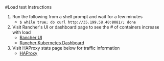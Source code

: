 #Load test Instructions


1. Run the following from a shell prompt and wait for a few minutes
    * `$ while true; do curl http://35.199.58.40:8081/; done`
2. Visit Rancher's UI or dashboard page to see the # of containers increase with load
    *   [Rancher UI](http://35.202.219.102:8080/env/1a5/containers)
    *   [Rancher Kubernetes Dashboard](http://35.202.219.102:8080/k8s/clusters/1c1/api/v1/namespaces/kube-system/services/kubernetes-dashboard/proxy/#!/workload?namespace=default)
3. Visit HAProxy stats page below for traffic information
    *   [HAProxy](http://35.199.58.40:8080/haproxy?stats)



